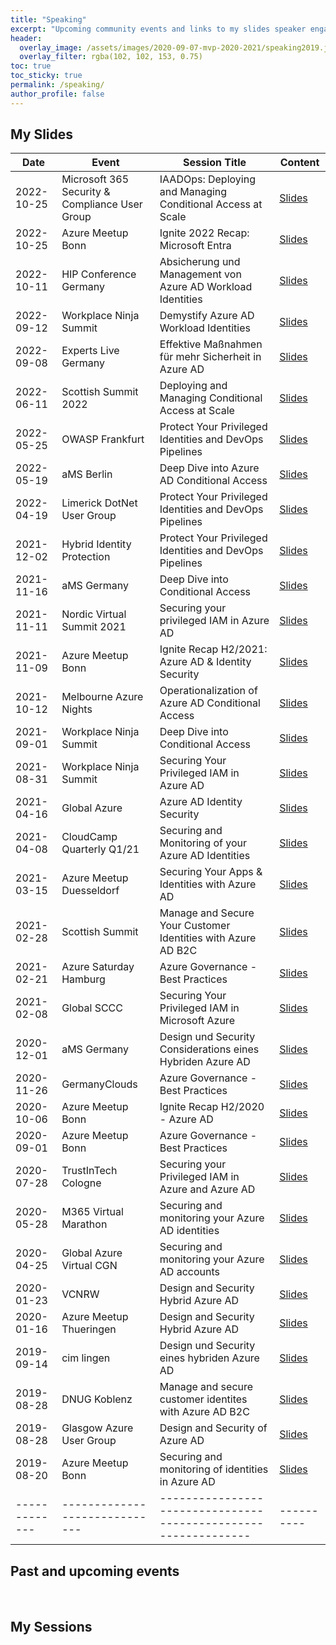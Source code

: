 ```yaml
---
title: "Speaking"
excerpt: "Upcoming community events and links to my slides speaker engagements"
header:
  overlay_image: /assets/images/2020-09-07-mvp-2020-2021/speaking2019.jpeg
  overlay_filter: rgba(102, 102, 153, 0.75)
toc: true
toc_sticky: true  
permalink: /speaking/
author_profile: false
---
```


## My Slides

| Date        | Event                       | Session Title                                                | Content  |
|-------------|-----------------------------|--------------------------------------------------------------|----------|
| 2022-10-25  | Microsoft 365 Security & Compliance User Group    | IAADOps: Deploying and Managing Conditional Access at Scale | [Slides](https://github.com/Cloud-Architekt/meetups/blob/master/2022-11-30%20M365SANDCUG-AADOps-Operationalization-of-Conditional%20Access.pdf) | |
| 2022-10-25  | Azure Meetup Bonn     | Ignite 2022 Recap: Microsoft Entra                       | [Slides](https://github.com/Cloud-Architekt/meetups/blob/master/2022-10-25%20AzBonn-Ignite-Recap-2022.pdf) | |
| 2022-10-11  | HIP Conference Germany      | Absicherung und Management von Azure AD Workload Identities  | [Slides](https://github.com/Cloud-Architekt/meetups/blob/master/2022-10-11%20HIPGermany-Absicherung-und-Management-AzureAD-WorkloadIdentities.pdf) | |
| 2022-09-12  | Workplace Ninja Summit      | Demystify Azure AD Workload Identities                       | [Slides](https://github.com/Cloud-Architekt/meetups/blob/master/2022-09-12%20WPNinjaSummit-Demystify-AzureAD-Workload-Identities.pdf) | |
| 2022-09-08  | Experts Live Germany        | Effektive Maßnahmen für mehr Sicherheit in Azure AD          | [Slides](https://github.com/Cloud-Architekt/meetups/blob/master/2022-09-08%20ExpertsLiveGermany-Effektive-Massnahmen-fuer-mehr-AAD-Sicherheit.pdf) | |
| 2022-06-11  | Scottish Summit 2022        | Deploying and Managing Conditional Access at Scale           | [Slides](https://github.com/Cloud-Architekt/meetups/blob/master/2022-06-10%20ScottishSummit-Deploying-and-Managing-ConditionalAccess-at-Scale.pdf) | |
| 2022-05-25  | OWASP Frankfurt             | Protect Your Privileged Identities and DevOps Pipelines      | [Slides](https://github.com/Cloud-Architekt/meetups/blob/master/2022-05-25%20OWASP%20Frankfurt%20-%20Securing%20Azure%20AD.pdf) | |
| 2022-05-19  | aMS Berlin                  | Deep Dive into Azure AD Conditional Access                   | [Slides](https://github.com/Cloud-Architekt/meetups/blob/master/2022-05-19%20aMS%20Berlin%20-%20Deep%20Dive%20Conditional%20Access.pdf) |
| 2022-04-19  | Limerick DotNet User Group  | Protect Your Privileged Identities and DevOps Pipelines      | [Slides](https://github.com/Cloud-Architekt/meetups/blob/master/2022-04-19%20LDNA%20-%20Protect-Your-Privileged-IAM-and-DevOps-Pipelines.pdf) |
| 2021-12-02  | Hybrid Identity Protection  | Protect Your Privileged Identities and DevOps Pipelines      | [Slides](https://github.com/Cloud-Architekt/meetups/blob/master/2021-12-02%20HIPC%20-%20Securing-privileged-identities-and-pipelines.pdf) |
| 2021-11-16  | aMS Germany                 | Deep Dive into Conditional Access                            | [Slides](https://github.com/Cloud-Architekt/meetups/blob/master/2021-11-16%20aMS%20Germany%20-%20Deep%20Dive%20Conditional%20Access.pdf) |
| 2021-11-11  | Nordic Virtual Summit 2021  | Securing your privileged IAM in Azure AD                     | [Slides](https://github.com/Cloud-Architekt/meetups/blob/master/2021-11-11%20NVSummit%20-%20Securing-privileged-identities-and-access-in-AAD.pdf) |
| 2021-11-09  | Azure Meetup Bonn           | Ignite Recap H2/2021: Azure AD & Identity Security           | [Slides](https://github.com/Cloud-Architekt/meetups/blob/master/2021-11-09%20AzBonn-Ignite-Recap-2021.pdf) |
| 2021-10-12  | Melbourne Azure Nights      | Operationalization of Azure AD Conditional Access            | [Slides](https://github.com/Cloud-Architekt/meetups/blob/master/2021-10-12%20MelbourneAzureNights%20-%20AADOps%20Operationalization%20of%20CA.pdf) |
| 2021-09-01  | Workplace Ninja Summit      | Deep Dive into Conditional Access                            | [Slides](https://github.com/Cloud-Architekt/meetups/blob/master/2021-09-01%20WPNinjaS%20-%20Deep-Dive-Conditional-Access.pdf) |
| 2021-08-31  | Workplace Ninja Summit      | Securing Your Privileged IAM in Azure AD                     | [Slides](https://github.com/Cloud-Architekt/meetups/blob/master/2021-08-31%20WPNinjaS%20-%20Securing-your-privileged-IAM-AzureAD.pdf) |
| 2021-04-16  | Global Azure                | Azure AD Identity Security                                   | [Slides](https://github.com/Cloud-Architekt/meetups/blob/master/2021-04-16%20Global%20Azure%20-%20Azure%20AD%20Identity%20Security.pdf) |
| 2021-04-08  | CloudCamp Quarterly Q1/21   | Securing and Monitoring of your Azure AD Identities          | [Slides](https://github.com/Cloud-Architekt/meetups/blob/master/2021-04-08%20CloudCamp%20Q1%20-%20Securing-and-Monitoring-Your-Identities-with-AzureAD.pdf) |
| 2021-03-15  | Azure Meetup Duesseldorf    | Securing Your Apps & Identities with Azure AD                | [Slides](https://github.com/Cloud-Architekt/meetups/blob/master/2021-03-15%20AzDUS%20-%20Securing-Your-Apps-Identities-with-AzureAD-CA.pdf) |
| 2021-02-28  | Scottish Summit             | Manage and Secure Your Customer Identities with Azure AD B2C | [Slides](https://github.com/Cloud-Architekt/meetups/blob/master/2021-02-27%20Scottish%20Summit%20Manage-and-securing-AzureAD-B2C.pdf) |
| 2021-02-21  | Azure Saturday Hamburg      | Azure Governance - Best Practices                            | [Slides](https://github.com/GregorReimling/Conferences/blob/master/2102%20Azure%20Saturday%20HH%20-%20Azure%20Gov%20Best%20Practices.pdf) |
| 2021-02-08  | Global SCCC                 | Securing Your Privileged IAM in Microsoft Azure              | [Slides](https://github.com/Cloud-Architekt/meetups/blob/master/2021-02-08%20GCC%20Securing-Privileged-Identity-and-Access.pdf) |
| 2020-12-01  | aMS Germany                 | Design und Security Considerations eines Hybriden Azure AD   | [Slides](https://github.com/Cloud-Architekt/meetups/blob/master/2020-12-01%20aMS%20Germany%20-%20Design-Security-hybriden-AzureAD.pdf) |
| 2020-11-26  | GermanyClouds               | Azure Governance - Best Practices                            | [Slides](https://github.com/GregorReimling/Conferences/blob/master/1120%20Azure%20Governance%20Best%20Practice%20GermanyClouds%20with%20Thomas%20Naunheim.pdf) |
| 2020-10-06  | Azure Meetup Bonn           | Ignite Recap H2/2020 - Azure AD                              | [Slides](https://github.com/Cloud-Architekt/meetups/blob/master/2020-10-06%20AzureBonn-Ignite-Recap-AzureAD.pdf) | 
| 2020-09-01  | Azure Meetup Bonn           | Azure Governance - Best Practices                            | [Slides](https://github.com/Cloud-Architekt/meetups/blob/master/2019-08-20%20AzBonn-Securing-and-monitoring-AAD.pdf) | 
| 2020-07-28  | TrustInTech Cologne         | Securing your Privileged IAM in Azure and Azure AD           | [Slides](https://github.com/Cloud-Architekt/meetups/blob/master/2020-07-28-TrustInTech%20Securing-your-privileged-identity-and-access-Azure.pdf) | 
| 2020-05-28  | M365 Virtual Marathon       | Securing and monitoring your Azure AD identities             | [Slides](https://github.com/Cloud-Architekt/meetups/blob/master/2020-05-27%20M365VM%20-%20Securing-and-Monitoring-AzureAD-identities.pdf) | 
| 2020-04-25  | Global Azure Virtual CGN    | Securing and monitoring your Azure AD accounts               | [Slides](https://github.com/Cloud-Architekt/meetups/blob/master/2020-04-25%20Global-Azure-Securing-and-Monitoring-AzureAD-Identities.pdf) | 
| 2020-01-23  | VCNRW                       | Design and Security Hybrid Azure AD                          | [Slides](https://github.com/Cloud-Architekt/meetups/blob/master/2020-01-23%20vcnrw-Design-Security-hybriden-AzureAD.pdf) | 
| 2020-01-16  | Azure Meetup Thueringen     | Design and Security Hybrid Azure AD                          | [Slides](https://github.com/Cloud-Architekt/meetups/blob/master/2020-01-16%20Az-Thueringen-Design-Security-Hybrid-AzureAD.pdf) | 
| 2019-09-14  | cim lingen                  | Design und Security eines hybriden Azure AD                  | [Slides](https://github.com/Cloud-Architekt/meetups/blob/master/2019-09-14%20cimlingen-Design%20und%20Security%20eines%20hybriden%20Azure%20AD.pdf) |
| 2019-08-28  | DNUG Koblenz                | Manage and secure customer identites with Azure AD B2C       | [Slides](https://github.com/Cloud-Architekt/meetups/blob/master/2019-12-11%20DNUGKoblenz-Manage-and-securing-AzureAD-B2C.pdf) | 
| 2019-08-28  | Glasgow Azure User Group    | Design and Security of Azure AD                              | [Slides](https://github.com/Cloud-Architekt/meetups/blob/master/2019-08-28%20GAUG-Hybrid%20Identity%20design%20and%20security.pdf) | 
| 2019-08-20  | Azure Meetup Bonn           | Securing and monitoring of identities in Azure AD            | [Slides](https://github.com/Cloud-Architekt/meetups/blob/master/2019-08-20%20AzBonn-Securing-and-monitoring-AAD.pdf) |
|-------------|-----------------------------|--------------------------------------------------------------|----------|

## Past and upcoming events
<script type="text/javascript" src="https://sessionize.com/api/speaker/events/69a89ff8-d069-43d3-bb82-e545f29a17f1/0x0x3fb393x"></script>
<br/>

## My Sessions
   <script type="text/javascript" src="https://sessionize.com/api/speaker/sessions/69a89ff8-d069-43d3-bb82-e545f29a17f1/0x0x3fb393x"></script>
